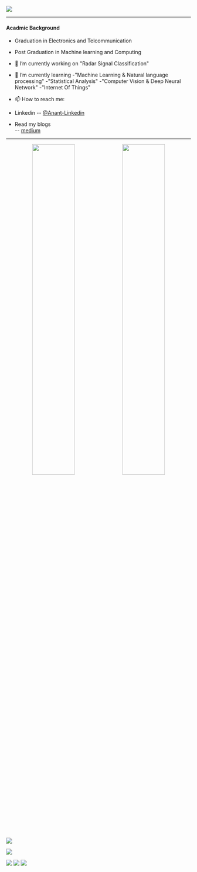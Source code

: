 ![](https://komarev.com/ghpvc/?username=DASHANANT&color=blue)

------------------------------------------------------------------------------------------------------------------------------

#### Acadmic Background
- Graduation in Electronics and Telcommunication 
- Post Graduation in Machine learning and Computing

- 🔭 I’m currently working on "Radar Signal Classification"                                           
            
- 🌱 I’m currently learning 
            -"Machine Learning & Natural language processing"
            -"Statistical Analysis"
            -"Computer Vision & Deep Neural Network"
            -"Internet Of Things"

- 📫 How to reach me: 
- Linkedin
           -- [@Anant-Linkedin](https://www.linkedin.com/in/anant--dashpute/) 
- Read my blogs           
           -- [medium](https://medium.com/@anantdashpute)
           
          
------------------------------------------------------------------------------------------------------------------------------

<p align="center">
  <img width="48%" src="https://github-readme-stats.vercel.app/api?username=DASHANANT&show_icons=true&theme=tokyonight" />
  <img width="48%" src="https://github-readme-streak-stats.herokuapp.com/?user=DASHANANT&theme=tokyonight" />
</p>


[![](https://raw.githubusercontent.com/DASHANANT/DASHANANT/main/profile-summary-card-output/solarized_dark/0-profile-details.svg)](https://github.com/vn7n24fzkq/github-profile-summary-cards)

[![](https://raw.githubusercontent.com/DASHANANT/DASHANANT/main/profile-summary-card-output/solarized_dark/1-repos-per-language.svg)](https://github.com/vn7n24fzkq/github-profile-summary-cards)

[![](https://raw.githubusercontent.com/DASHANANT/DASHANANT/main/profile-summary-card-output/solarized_dark/2-most-commit-language.svg)](https://github.com/vn7n24fzkq/github-profile-summary-cards)
[![](https://raw.githubusercontent.com/DASHANANT/DASHANANT/main/profile-summary-card-output/solarized_dark/3-stats.svg)](https://github.com/vn7n24fzkq/github-profile-summary-cards) 
[![](https://raw.githubusercontent.com/DASHANANT/DASHANANT/main/profile-summary-card-output/solarized_dark/4-productive-time.svg)](https://github.com/vn7n24fzkq/github-profile-summary-cards)

